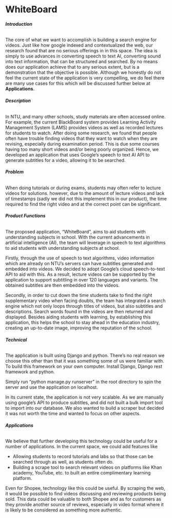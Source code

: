 # WhiteBoard

###### **Introduction**
The core of what we want to accomplish is building a search engine for videos. Just like how google indexed and contextualized the web, our research found that are no serious offerings in in this space. The idea is simply to use advances in converting speech to text AI, converting sound into text information, that can be structured and searched. By no means does our application achieve that to any serious extent, but is a demonstration that the objective is possible. Although we honestly do not feel the current state of the application is very compelling, we do feel there are many use cases for this which will be discussed further below at **Applications.**

###### **Description**
In NTU, and many other schools, study materials are often accessed online. For example, the current BlackBoard system provides Learning Activity Management System (LAMS) provides videos as well as recorded lectures for students to watch. After doing some research, we found that people often have trouble finding videos that they want to watch when they are revising, especially during examination period. This is due some courses having too many short videos and/or being poorly organized. Hence, we developed an application that uses Google’s speech to text AI API to generate subtitles for a video, allowing it to be searched.

###### **Problem**
When doing tutorials or during exams, students may often refer to lecture videos for solutions. however, due to the amount of lecture videos and lack of timestamps (sadly we did not this implement this in our product), the time required to find the right video and at the correct point can be significant.

###### **Product Functions**
The proposed application, “WhiteBoard”, aims to aid students with understanding subjects in school. With the current advancements in artificial intelligence (AI), the team will leverage in speech to text algorithms to aid students with understanding subjects at school.

Firstly, through the use of speech to text algorithms, video information which are already on NTU’s servers can have subtitles generated and embedded into videos. We decided to adopt Google’s cloud speech-to-text API to aid with this. As a result, lecture videos can be supported by the application to support subtitling in over 120 languages and variants. The obtained subtitles are then embedded into the videos.

Secondly, in order to cut down the time students take to find the right supplementary video when facing doubts, the team has integrated a search engine which not only loops through titles of videos, but also subtitles and descriptions. Search words found in the videos are then returned and displayed.
Besides aiding students with learning, by establishing this application, this helps the school to stay ahead in the education industry, creating an up-to-date image, improving the reputation of the school. 

###### **Technical**
The application is built using Django and python. There’s no real reason we choose this other than that it was something some of us were familiar with. To build this framework on your own computer. Install Django, Django rest framework and python.

Simply run “python manage.py runserver” in the root directory to spin the server and use the application on localhost.

In its current state, the application is not very scalable. As we are manually using google’s API to produce subtitles, and did not built a bulk import tool to import into our database. We also wanted to build a scraper but decided it was not worth the time and wanted to focus on other aspects.

###### **Applications**
We believe that further developing this technology could be useful for a number of applications. In the current space, we could add features like 
-	Allowing students to record tutorials and labs so that those can be searched through as well, as students often do. 
-	Building a scrape tool to search relevant videos on platforms like Khan academy, YouTube, etc. to built an entire complimentary learning platform.


Even for Shopee, technology like this could be useful. By scraping the web, it would be possible to find videos discussing and reviewing products being sold. This data could be valuable to both Shopee and as for customers as they provide another source of reviews, especially in video format where it is likely to be considered as something more authentic.



